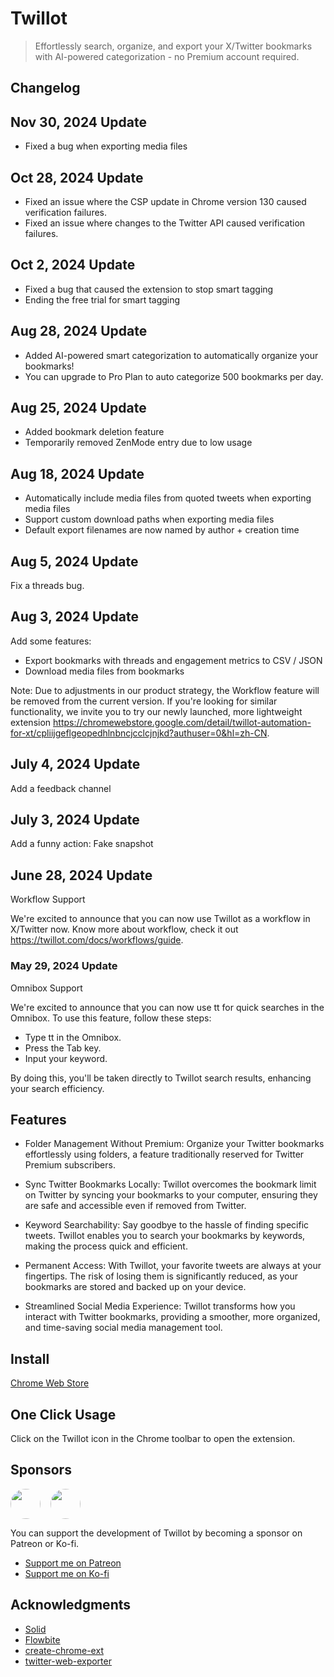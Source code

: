 # Twillot

> Effortlessly search, organize, and export your X/Twitter bookmarks with AI-powered categorization - no Premium account required.

## Changelog

## Nov 30, 2024 Update

- Fixed a bug when exporting media files

## Oct 28, 2024 Update

- Fixed an issue where the CSP update in Chrome version 130 caused verification failures.
- Fixed an issue where changes to the Twitter API caused verification failures.

## Oct 2, 2024 Update

- Fixed a bug that caused the extension to stop smart tagging
- Ending the free trial for smart tagging

## Aug 28, 2024 Update

- Added AI-powered smart categorization to automatically organize your bookmarks!
- You can upgrade to Pro Plan to auto categorize 500 bookmarks per day.

## Aug 25, 2024 Update

- Added bookmark deletion feature
- Temporarily removed ZenMode entry due to low usage

## Aug 18, 2024 Update

- Automatically include media files from quoted tweets when exporting media files
- Support custom download paths when exporting media files
- Default export filenames are now named by author + creation time

## Aug 5, 2024 Update

Fix a threads bug.

## Aug 3, 2024 Update

Add some features:

- Export bookmarks with threads and engagement metrics to CSV / JSON
- Download media files from bookmarks

Note: Due to adjustments in our product strategy, the Workflow feature will be removed from the current version. If you're looking for similar functionality, we invite you to try our newly launched, more lightweight extension https://chromewebstore.google.com/detail/twillot-automation-for-xt/cpliijgeflgeopedhlnbncjcclcjnjkd?authuser=0&hl=zh-CN.

## July 4, 2024 Update

Add a feedback channel

## July 3, 2024 Update

Add a funny action: Fake snapshot

## June 28, 2024 Update

Workflow Support

We're excited to announce that you can now use Twillot as a workflow in X/Twitter now.
Know more about workflow, check it out https://twillot.com/docs/workflows/guide.

### May 29, 2024 Update

Omnibox Support

We're excited to announce that you can now use tt for quick searches in the Omnibox. To use this feature, follow these steps:

- Type tt in the Omnibox.
- Press the Tab key.
- Input your keyword.

By doing this, you'll be taken directly to Twillot search results, enhancing your search efficiency.

## Features

- Folder Management Without Premium: Organize your Twitter bookmarks effortlessly using folders, a feature traditionally reserved for Twitter Premium subscribers.

- Sync Twitter Bookmarks Locally: Twillot overcomes the bookmark limit on Twitter by syncing your bookmarks to your computer, ensuring they are safe and accessible even if removed from Twitter.

- Keyword Searchability: Say goodbye to the hassle of finding specific tweets. Twillot enables you to search your bookmarks by keywords, making the process quick and efficient.

- Permanent Access: With Twillot, your favorite tweets are always at your fingertips. The risk of losing them is significantly reduced, as your bookmarks are stored and backed up on your device.

- Streamlined Social Media Experience: Twillot transforms how you interact with Twitter bookmarks, providing a smoother, more organized, and time-saving social media management tool.

## Install

[Chrome Web Store](https://chrome.google.com/webstore/detail/cedokfdbikcoefpkofjncipjjmffnknf)

## One Click Usage

Click on the Twillot icon in the Chrome toolbar to open the extension.

## Sponsors

<a style="display:inline-block;margin-right: 16px;" href="https://twitter.com/nextify2024/"><img src="https://pbs.twimg.com/profile_images/1766283284370305025/QKXW5W3M_x96.jpg" style="width: 48px; border-radius: 100%;" /></a><a style="display:inline-block;"  href="https://twitter.com/Yayoi_no_yume/"><img src="https://pbs.twimg.com/profile_images/1800192519587954688/1R_TxAr1_400x400.jpg" style="width: 48px; border-radius: 100%;" /></a>

You can support the development of Twillot by becoming a sponsor on Patreon or Ko-fi.

- [Support me on Patreon](https://www.patreon.com/Twillot)
- [Support me on Ko-fi](https://ko-fi.com/N4N5TP4BZ)

## Acknowledgments

- [Solid](https://www.solidjs.com/)
- [Flowbite](https://flowbite.com/)
- [create-chrome-ext](https://github.com/guocaoyi/create-chrome-ext)
- [twitter-web-exporter](https://github.com/prinsss/twitter-web-exporter)
